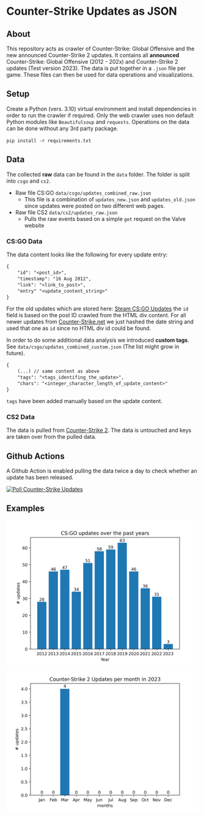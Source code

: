 # Counter-Strike Updates as JSON
## About
This repository acts as crawler of Counter-Strike: Global Offensive and the new announced Counter-Strike 2 updates. It contains all **announced** Counter-Strike: Global Offensive (2012 - 202x) and Counter-Strike 2 updates (Test version 2023). The data is put together in a `.json` file per game. These files can then be used for data operations and visualizations.

## Setup
Create a Python (vers. 3.10) virtual environment and install dependencies in order to run the crawler if required. Only the web crawler uses non default Python modules like `Beautifulsoup` and `requests`. Operations on the data can be done without any 3rd party package.

`pip install -r requirements.txt`

## Data
The collected **raw** data can be found in the `data` folder. The folder is split into `csgo` and `cs2`.
* Raw file CS:GO `data/csgo/updates_combined_raw.json`
    * This file is a combination of `updates_new.json` and `updates_old.json` since updates were posted on two different web pages.
* Raw file CS2 `data/cs2/updates_raw.json`
    * Pulls the raw events based on a simple `get` request on the Valve website

### CS:GO Data
The data content looks like the following for every update entry:
```
{
    "id": "<post_id>",
    "timestamp": "16 Aug 2012",
    "link": "<link_to_post>",
    "entry" "<update_content_string>"
}
```
For the old updates which are stored here: [Steam CS:GO Updates](https://store.steampowered.com/oldnews/?appids=730&appgroupname=Counter-Strike%3A+Global+Offensive&feed=steam_updates) the `id` field is based on the post ID crawled from the HTML div content. For all newer updates from [Counter-Strike.net](https://blog.counter-strike.net/index.php/category/updates/) we just hashed the date string and used that one as `id` since no HTML div id could be found.

In order to do some additional data analysis we introduced **custom tags**. See `data/csgo/updates_combined_custom.json` (The list might grow in future).

```
{
    (...) // same content as above
    "tags": "<tags_identifing_the_update>",
    "chars": "<integer_character_length_of_update_content>"
}
```
`tags` have been added manually based on the update content.

### CS2 Data
The data is pulled from [Counter-Strike 2](https://www.counter-strike.net/news/updates). The data is untouched and keys are taken over from the pulled data.

## Github Actions
A Github Action is enabled pulling the data twice a day to check whether an update has been released.

[![Poll Counter-Strike Updates](https://github.com/ckreisl/cs-updates-as-json/actions/workflows/poll-cs-updates.yml/badge.svg)](https://github.com/ckreisl/cs-updates-as-json/actions/workflows/poll-cs-updates.yml)

## Examples
![CS:GO updates over the past years](images/csgo_updates_per_year.png)
![Counter-Strike 2 updates in 2023](images/cs2_updates_per_month.png)
